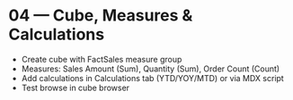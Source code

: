# 04 — Cube, Measures & Calculations

- Create cube with FactSales measure group
- Measures: Sales Amount (Sum), Quantity (Sum), Order Count (Count)
- Add calculations in Calculations tab (YTD/YOY/MTD) or via MDX script
- Test browse in cube browser
